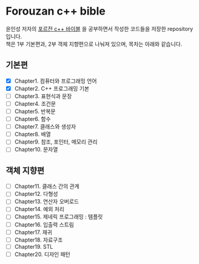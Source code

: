 # Forouzan c++ bible
윤인성 저자의 [포르잔 c++ 바이블](http://www.kyobobook.co.kr/product/detailViewKor.laf?ejkGb=KOR&barcode=9791156645030) 을 공부하면서 작성한 코드들을 저장한 repository입니다.  
책은 1부 기본편과, 2부 객체 지향편으로 나눠져 있으며, 목차는 아래와 같습니다.  
## 기본편
-[x] Chapter1. 컴퓨터와 프로그래밍 언어  
-[x] Chapter2. C++ 프로그래밍 기본  
-[ ] Chapter3. 표현식과 문장  
-[ ] Chapter4. 조건문  
-[ ] Chapter5. 반복문  
-[ ] Chapter6. 함수  
-[ ] Chapter7. 클래스와 생성자  
-[ ] Chapter8. 배열  
-[ ] Chapter9. 참조, 포인터, 메모리 관리  
-[ ] Chapter10. 문자열  
## 객체 지향편
-[ ] Chapter11. 클래스 간의 관계  
-[ ] Chapter12. 다형성  
-[ ] Chapter13. 연산자 오버로드  
-[ ] Chapter14. 예외 처리  
-[ ] Chapter15. 제네릭 프로그래밍 : 템플릿  
-[ ] Chapter16. 입출력 스트림  
-[ ] Chapter17. 재귀  
-[ ] Chapter18. 자료구조  
-[ ] Chapter19. STL  
-[ ] Chapter20. 디자인 패턴  